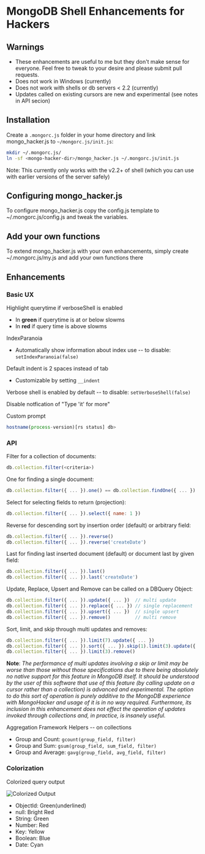 # MongoDB Shell Enhancements for Hackers

## Warnings

* These enhancements are useful to me but they don't make sense for everyone. Feel free to tweak to your desire and please submit pull requests.
* Does not work in Windows (currently)
* Does not work with shells or db servers < 2.2 (currently)
* Updates called on existing cursors are new and experimental (see notes in API secion)

## Installation

Create a `.mongorc.js` folder in your home directory and link 
mongo_hacker.js to `~/mongorc.js/init.js`:

```sh
mkdir ~/.mongorc.js/
ln -sf <mongo-hacker-dir>/mongo_hacker.js ~/.mongorc.js/init.js
```

Note: This currently only works with the v2.2+ of shell (which you can use with earlier versions of the server safely)

## Configuring mongo_hacker.js

To configure mongo_hacker.js copy the config.js template to ~/.mongorc.js/config.js and tweak the variables.


## Add your own functions

To extend mongo_hacker.js with your own enhancements, simply create ~/.mongorc.js/my.js
and add your own functions there

## Enhancements

### Basic UX

Highlight querytime if verboseShell is enabled
  - In **green** if querytime is at or below slowms
  - In **red** if query time is above slowms

IndexParanoia
- Automatically show information about index use -- to disable: `setIndexParanoia(false)`

Default indent is 2 spaces instead of tab
  - Customizable by setting `__indent`

Verbose shell is enabled by default -- to disable: `setVerboseShell(false)`

Disable notfication of "Type 'it' for more"

Custom prompt
```js
hostname(process-version)[rs status] db>
```

### API

Filter for a collection of documents:
```js
db.collection.filter(<criteria>)
```

One for finding a single document:
```js
db.collection.filter({ ... }).one() == db.collection.findOne({ ... })
```

Select for selecting fields to return (projection):
```js
db.collection.filter({ ... }).select({ name: 1 })
```

Reverse for descending sort by insertion order (default) or arbitrary field:
```js
db.collection.filter({ ... }).reverse()
db.collection.filter({ ... }).reverse('createDate')
```

Last for finding last inserted document (default) or document last by given field:
```js
db.collection.filter({ ... }).last()
db.collection.filter({ ... }).last('createDate')
```

Update, Replace, Upsert and Remove can be called on a DBQuery Object:
```js
db.collection.filter({ ... }).update({ ... })  // multi update
db.collection.filter({ ... }).replace({ ... }) // single replacement
db.collection.filter({ ... }).upsert({ ... })  // single upsert
db.collection.filter({ ... }).remove()         // multi remove
```

Sort, limit, and skip through multi updates and removes:
```js
db.collection.filter({ ... }).limit(7).update({ ... })
db.collection.filter({ ... }).sort({ ... }).skip(1).limit(3).update({ ... })
db.collection.filter({ ... }).limit(3).remove()
```
**Note**: *The performance of multi updates involving a skip or limit may be worse than those without those specifications due to there being absolutely no native support for this feature in MongoDB itself. It should be understood by the user of this software that use of this feature (by calling update on a cursor rather than a collection) is advanced and experimental. The option to do this sort of operation is purely additive to the MongoDB experience with MongoHacker and usage of it is in no way required. Furthermore, its inclusion in this enhancement does not effect the operation of updates invoked through collections and, in practice, is insanely useful.*

Aggregation Framework Helpers -- on collections
- Group and Count: `gcount(group_field, filter)`
- Group and Sum: `gsum(group_field, sum_field, filter)`
- Group and Average: `gavg(group_field, avg_field, filter)`

### Colorization

Colorized query output

![Colorized Output](http://tylerbrock.github.com/mongo-hacker/screenshots/colorized_shell.png)
- ObjectId: Green(underlined)
- null: Bright Red
- String: Green
- Number: Red
- Key: Yellow
- Boolean: Blue
- Date: Cyan


###
